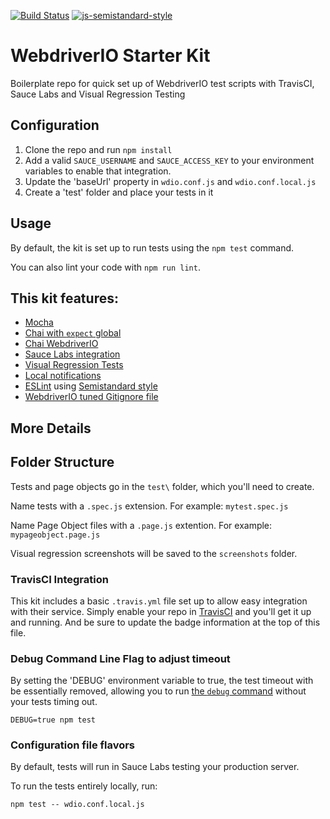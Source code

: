 [![Build Status](https://travis-ci.org/klamping/wdio-starter-kit.svg?branch=master)](https://travis-ci.org/klamping/wdio-starter-kit)
[![js-semistandard-style](https://img.shields.io/badge/code%20style-semistandard-brightgreen.svg?style=flat-square)](https://github.com/Flet/semistandard)

# WebdriverIO Starter Kit

Boilerplate repo for quick set up of WebdriverIO test scripts with TravisCI, Sauce Labs and Visual Regression Testing

## Configuration

1. Clone the repo and run `npm install`
2. Add a valid `SAUCE_USERNAME` and `SAUCE_ACCESS_KEY` to your environment variables to enable that integration.
3. Update the 'baseUrl' property in `wdio.conf.js` and `wdio.conf.local.js`
4. Create a 'test' folder and place your tests in it

## Usage

By default, the kit is set up to run tests using the `npm test` command.

You can also lint your code with `npm run lint`.

## This kit features:

- [Mocha](http://mochajs.org/)
- [Chai with `expect` global](http://chaijs.com/guide/styles/#expect)
- [Chai WebdriverIO](https://github.com/marcodejongh/chai-webdriverio)
- [Sauce Labs integration](http://webdriver.io/guide/usage/cloudservices.html#Sauce-Labs)
- [Visual Regression Tests](https://github.com/zinserjan/wdio-visual-regression-service)
- [Local notifications](http://blog.kevinlamping.com/continuous-local-webdriverio-testing-with-onchange-and-node-notifier-watching/)
- [ESLint](http://eslint.org/) using [Semistandard style](https://github.com/Flet/semistandard)
- [WebdriverIO tuned Gitignore file](https://github.com/klamping/wdio-starter-kit/blob/master/.gitignore#L61)

## More Details

## Folder Structure

Tests and page objects go in the `test\` folder, which you'll need to create.

Name tests with a `.spec.js` extension. For example: `mytest.spec.js`

Name Page Object files with a `.page.js` extention.  For example: `mypageobject.page.js`

Visual regression screenshots will be saved to the `screenshots` folder.

### TravisCI Integration

This kit includes a basic `.travis.yml` file set up to allow easy integration with their service. Simply enable your repo in [TravisCI](https://travis-ci.org/) and you'll get it up and running. And be sure to update the badge information at the top of this file.

### Debug Command Line Flag to adjust timeout

By setting the 'DEBUG' environment variable to true, the test timeout with be essentially removed, allowing you to run [the `debug` command](https://www.youtube.com/watch?v=xWwP-3B_YyE&lc=z12gw1vqpu2sunjeq222hrsxstf3glohh04) without your tests timing out. 

`DEBUG=true npm test`

### Configuration file flavors

By default, tests will run in Sauce Labs testing your production server.

To run the tests entirely locally, run:

`npm test -- wdio.conf.local.js`
